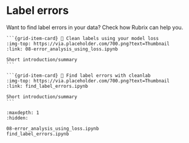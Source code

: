 # Label errors

Want to find label errors in your data? Check how Rubrix can help you.

````{grid} 1 1 2 3
```{grid-item-card} 🧼 Clean labels using your model loss
:img-top: https://via.placeholder.com/700.png?text=Thumbnail
:link: 08-error_analysis_using_loss.ipynb

Short introduction/summary
```

```{grid-item-card} 🧐 Find label errors with cleanlab
:img-top: https://via.placeholder.com/700.png?text=Thumbnail
:link: find_label_errors.ipynb

Short introduction/summary
```
````

```{toctree}
:maxdepth: 1
:hidden:

08-error_analysis_using_loss.ipynb
find_label_errors.ipynb
```

